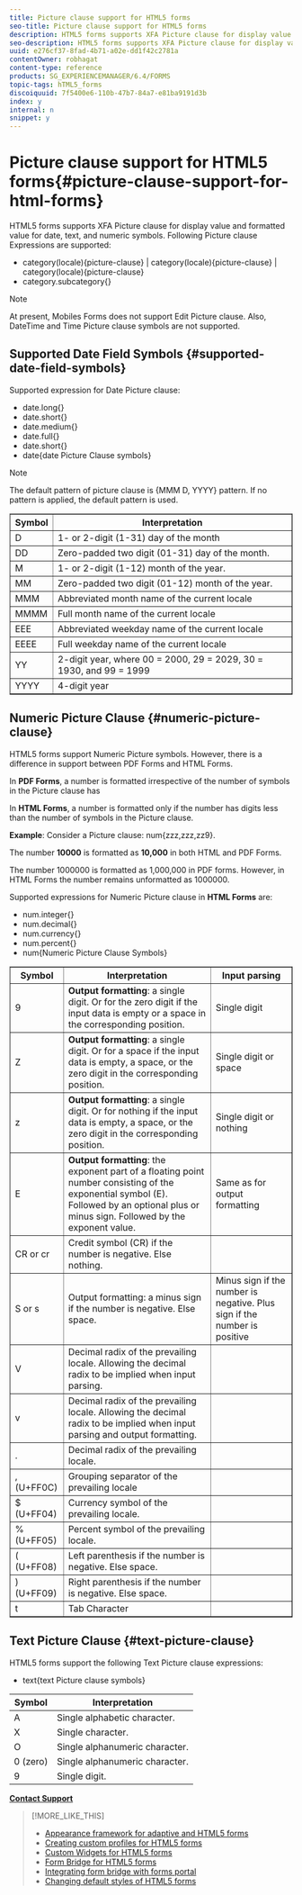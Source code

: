 ```yaml
---
title: Picture clause support for HTML5 forms
seo-title: Picture clause support for HTML5 forms
description: HTML5 forms supports XFA Picture clause for display value and formatted value for date, text, and numeric symbols.
seo-description: HTML5 forms supports XFA Picture clause for display value and formatted value for date, text, and numeric symbols.
uuid: e276cf37-8fad-4b71-a02e-dd1f42c2781a
contentOwner: robhagat
content-type: reference
products: SG_EXPERIENCEMANAGER/6.4/FORMS
topic-tags: hTML5_forms
discoiquuid: 7f5400e6-110b-47b7-84a7-e81ba9191d3b
index: y
internal: n
snippet: y
---
```


# Picture clause support for HTML5 forms{#picture-clause-support-for-html-forms}

HTML5 forms supports XFA Picture clause for display value and formatted value for date, text, and numeric symbols. Following Picture clause Expressions are supported:

* category(locale){picture-clause} | category(locale){picture-clause} | category(locale){picture-clause}
* category.subcategory{}

>[!NOTE]
>
>At present, Mobiles Forms does not support Edit Picture clause. Also, DateTime and Time Picture clause symbols are not supported.

## Supported Date Field Symbols {#supported-date-field-symbols}

Supported expression for Date Picture clause:

* date.long{}
* date.short{}
* date.medium{}
* date.full{}
* date.short{}
* date{date Picture Clause symbols}

>[!NOTE]
>
>The default pattern of picture clause is {MMM D, YYYY} pattern. If no pattern is applied, the default pattern is used.

<table border="1" cellpadding="1" cellspacing="0" width="100%"> 
 <tbody>
  <tr>
   <th><strong>Symbol</strong></th> 
   <th>Interpretation</th> 
  </tr>
  <tr>
   <td>D</td> 
   <td>1- or 2-digit (1-31) day of the month</td> 
  </tr>
  <tr>
   <td>DD</td> 
   <td>Zero-padded two digit (01-31) day of the month.<br /> </td> 
  </tr>
  <tr>
   <td>M</td> 
   <td>1- or 2-digit (1-12) month of the year.<br /> </td> 
  </tr>
  <tr>
   <td>MM</td> 
   <td>Zero-padded two digit (01-12) month of the year.<br /> </td> 
  </tr>
  <tr>
   <td>MMM</td> 
   <td>Abbreviated month name of the current locale<br /> </td> 
  </tr>
  <tr>
   <td>MMMM</td> 
   <td>Full month name of the current locale<br /> </td> 
  </tr>
  <tr>
   <td>EEE</td> 
   <td>Abbreviated weekday name of the current locale<br /> </td> 
  </tr>
  <tr>
   <td>EEEE</td> 
   <td>Full weekday name of the current locale<br /> </td> 
  </tr>
  <tr>
   <td>YY</td> 
   <td>2-digit year, where 00 = 2000, 29 = 2029, 30 = 1930, and 99 = 1999<br /> </td> 
  </tr>
  <tr>
   <td>YYYY</td> 
   <td>4-digit year<br /> </td> 
  </tr>
 </tbody>
</table>

## Numeric Picture Clause {#numeric-picture-clause}

HTML5 forms support Numeric Picture symbols. However, there is a difference in support between PDF Forms and HTML Forms.

In **PDF Forms**, a number is formatted irrespective of the number of symbols in the Picture clause has

In **HTML Forms**, a number is formatted only if the number has digits less than the number of symbols in the Picture clause.

**Example**: Consider a Picture clause: num{zzz,zzz,zz9}.

The number **10000** is formatted as **10,000** in both HTML and PDF Forms.

The number 1000000 is formatted as 1,000,000 in PDF forms. However, in HTML Forms the number remains unformatted as 1000000.

Supported expressions for Numeric Picture clause in **HTML Forms** are:

* num.integer{}
* num.decimal{}
* num.currency{}
* num.percent{}
* num{Numeric Picture Clause Symbols}

<table border="1" cellpadding="1" cellspacing="0" width="100%"> 
 <tbody>
  <tr>
   <th><strong>Symbol</strong></th> 
   <th><strong>Interpretation</strong></th> 
   <th>Input parsing</th> 
  </tr>
  <tr>
   <td>9</td> 
   <td><strong>Output formatting</strong>: a single digit. Or for the zero digit if the input data is empty or a space in the corresponding position.<br /> </td> 
   <td>Single digit</td> 
  </tr>
  <tr>
   <td>Z</td> 
   <td><strong>Output formatting</strong>: a single digit. Or for a space if the input data is empty, a space, or the zero digit in the corresponding position.<br /> </td> 
   <td>Single digit or space</td> 
  </tr>
  <tr>
   <td>z</td> 
   <td><strong>Output formatting</strong>: a single digit. Or for nothing if the input data is empty, a space, or the zero digit in the corresponding position.<br /> </td> 
   <td>Single digit or nothing</td> 
  </tr>
  <tr>
   <td>E</td> 
   <td><strong>Output formatting</strong>: the exponent part of a floating point number consisting of the exponential symbol (E). Followed by an optional plus or minus sign. Followed by the exponent value.<br /> </td> 
   <td>Same as for output formatting</td> 
  </tr>
  <tr>
   <td>CR or cr<br /> </td> 
   <td>Credit symbol (CR) if the number is negative. Else nothing.</td> 
   <td><br type="_moz" /> </td> 
  </tr>
  <tr>
   <td>S or s<br /> </td> 
   <td>Output formatting: a minus sign if the number is negative. Else space.<br /> </td> 
   <td>Minus sign if the number is negative. Plus sign if the number is positive</td> 
  </tr>
  <tr>
   <td>V</td> 
   <td>Decimal radix of the prevailing locale. Allowing the decimal radix to be implied when input parsing.</td> 
   <td><br type="_moz" /> </td> 
  </tr>
  <tr>
   <td>v</td> 
   <td>Decimal radix of the prevailing locale. Allowing the decimal radix to be implied when input parsing and output formatting.</td> 
   <td><br type="_moz" /> </td> 
  </tr>
  <tr>
   <td>.</td> 
   <td>Decimal radix of the prevailing locale.</td> 
   <td><br type="_moz" /> </td> 
  </tr>
  <tr>
   <td>, (U+FF0C)</td> 
   <td>Grouping separator of the prevailing locale</td> 
   <td><br type="_moz" /> </td> 
  </tr>
  <tr>
   <td>$ (U+FF04)</td> 
   <td>Currency symbol of the prevailing locale.</td> 
   <td><br type="_moz" /> </td> 
  </tr>
  <tr>
   <td>% (U+FF05)</td> 
   <td>Percent symbol of the prevailing locale.</td> 
   <td><br type="_moz" /> </td> 
  </tr>
  <tr>
   <td>( (U+FF08)</td> 
   <td>Left parenthesis if the number is negative. Else space.</td> 
   <td><br type="_moz" /> </td> 
  </tr>
  <tr>
   <td>) (U+FF09)</td> 
   <td>Right parenthesis if the number is negative. Else space.</td> 
   <td><br type="_moz" /> </td> 
  </tr>
  <tr>
   <td>t</td> 
   <td>Tab Character</td> 
   <td><br type="_moz" /> </td> 
  </tr>
 </tbody>
</table>

## Text Picture Clause {#text-picture-clause}

HTML5 forms support the following Text Picture clause expressions:

* text{text Picture clause symbols}

| **Symbol** |**Interpretation** |
|---|---|
| A |Single alphabetic character.  |
| X |Single character.  |
| O |Single alphanumeric character.  |
| 0 (zero) |Single alphanumeric character.  |
| 9 |Single digit.  |

[**Contact Support**](https://www.adobe.com/account/sign-in.supportportal.html)

>[!MORE_LIKE_THIS]
>
>* [Appearance framework for adaptive and HTML5 forms](../../forms/using/introduction-widgets.md)
>* [Creating custom profiles for HTML5 forms](../../forms/using/custom-profile.md)
>* [Custom Widgets for HTML5 forms](../../forms/using/custom-widgets.md)
>* [Form Bridge for HTML5 forms](../../forms/using/form-bridge-apis.md)
>* [Integrating form bridge with forms portal](../../forms/using/integrate-form-bridge-forms-portal.md)
>* [Changing default styles of HTML5 forms](../../forms/using/css-styles.md)
